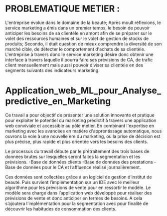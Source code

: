 # PROBLEMATIQUE METIER : 

L'entreprise évolue dans le domaine de la beauté; Après moult réflexions, le service marketing a émis dans un premier temps, le besoin de pouvoir anticiper les besoins de sa clientèle en amont afin de se préparer sur le volet des ressources humaines et sur le volet de gestion de stocks de produits; Secondo,  il était question de mieux comprendre la diversité de son marché cible, de détecter le comportement d'achats de sa clientèle.
L'entreprise à travers donc le service marketing désire donc obtenir une interface à travers laquelle il pourra faire ses prévisions de CA, de trafic client mensuellement mais aussi pouvoir diviser sa clientèle en des segments suivants des indicateurs marketing.


# Application_web_ML_pour_Analyse_predictive_en_Marketing

Ce travail a pour objectif de présenter une solution innovante et pratique pour exploiter le potentiel du marketing prédictif à travers une application web conviviale et accessible au pôle métier. En combinant l'expertise en marketing avec les avancées en matière d'apprentissage automatique, nous ouvrons la voie à une nouvelle ère du marketing, où la prise de décision est plus précise, plus rapide et plus orientée vers les besoins des clients.


Le processus du travail débute par le prétraitement des trois bases de données brutes sur lesquelles seront faites la segmentation et les prévisions. 
-Base de données clients
-Base de données des prestations
-Base de données pour le CA et l’affluence réalisé journalièrement.


Ces données sont collectées grâce à un logiciel de gestion d’institut de beauté. Puis survient l’implémentation sur un IDE avec le meilleur algorithme pour les prévisions de vente pour en ressortir le modèle. Le modèle sera chargé dans l’application web développé pour réaliser des prévisions de vente et donc anticiper en termes de besoins. A cela s’ajoutera l’implémentation pour la segmentation avec pour finalité de découvrir les habitudes de consommation des clients.
